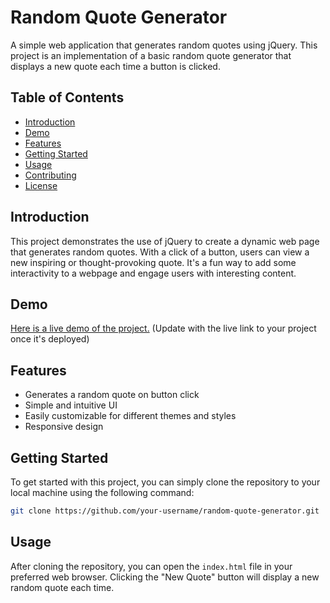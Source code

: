 # Random Quote Generator

A simple web application that generates random quotes using jQuery. This project is an implementation of a basic random quote generator that displays a new quote each time a button is clicked.

## Table of Contents

- [Introduction](#introduction)
- [Demo](#demo)
- [Features](#features)
- [Getting Started](#getting-started)
- [Usage](#usage)
- [Contributing](#contributing)
- [License](#license)

## Introduction

This project demonstrates the use of jQuery to create a dynamic web page that generates random quotes. With a click of a button, users can view a new inspiring or thought-provoking quote. It's a fun way to add some interactivity to a webpage and engage users with interesting content.

## Demo

[Here is a live demo of the project.](https://alejandro-random-quote.netlify.app/) (Update with the live link to your project once it's deployed)

## Features

- Generates a random quote on button click
- Simple and intuitive UI
- Easily customizable for different themes and styles
- Responsive design

## Getting Started

To get started with this project, you can simply clone the repository to your local machine using the following command:

```bash
git clone https://github.com/your-username/random-quote-generator.git
```

## Usage

After cloning the repository, you can open the `index.html` file in your preferred web browser. Clicking the "New Quote" button will display a new random quote each time.
